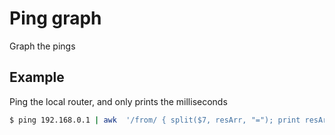 # Ping graph

Graph the pings

## Example

Ping the local router, and only prints the milliseconds

```sh
$ ping 192.168.0.1 | awk  '/from/ { split($7, resArr, "="); print resArr[2] }'
```


